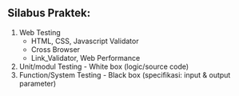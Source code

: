 Silabus Praktek:
----------------
1. Web Testing 
   - HTML, CSS, Javascript Validator
   - Cross Browser
   - Link_Validator, Web Performance
2. Unit/modul Testing - White box (logic/source code)
3. Function/System Testing - Black box (specifikasi: input & output parameter)
